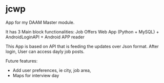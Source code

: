 jcwp
====

App for my DAAM Master module. 

It has 3 Main block functionalities:
Job Offers Web App (Python + MySQL) + AndroidLoginAPI + Android APP reader

This App is based on API that is feeding the updates over Json format. After login, User can access dayly job posts.

Future features:

- Add user preferences, ie city, job area,
- Maps for interview day

